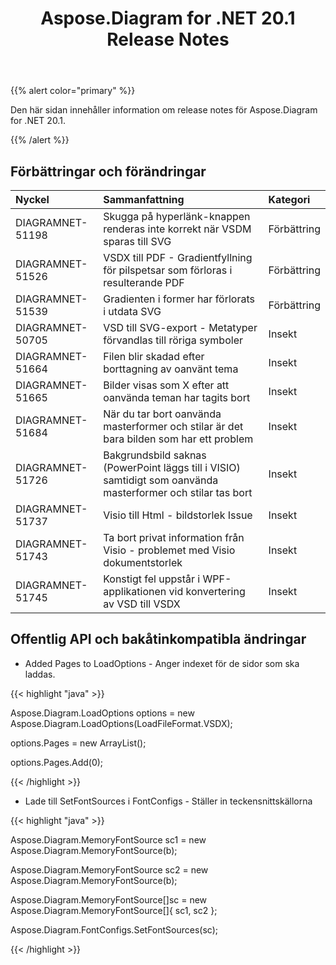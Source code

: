 ﻿---
title: Aspose.Diagram for .NET 20.1 Release Notes
type: docs
weight: 70
url: /sv/net/aspose-diagram-for-net-20-1-release-notes/
---
{{% alert color="primary" %}} 

Den här sidan innehåller information om release notes för Aspose.Diagram for .NET 20.1.

{{% /alert %}} 
## **Förbättringar och förändringar**

|**Nyckel**|**Sammanfattning**|**Kategori**|
|:- |:- |:- |
|DIAGRAMNET-51198|Skugga på hyperlänk-knappen renderas inte korrekt när VSDM sparas till SVG|Förbättring|
|DIAGRAMNET-51526|VSDX till PDF - Gradientfyllning för pilspetsar som förloras i resulterande PDF|Förbättring|
|DIAGRAMNET-51539|Gradienten i former har förlorats i utdata SVG|Förbättring|
|DIAGRAMNET-50705|VSD till SVG-export - Metatyper förvandlas till röriga symboler|Insekt|
|DIAGRAMNET-51664|Filen blir skadad efter borttagning av oanvänt tema|Insekt|
|DIAGRAMNET-51665|Bilder visas som X efter att oanvända teman har tagits bort|Insekt|
|DIAGRAMNET-51684|När du tar bort oanvända masterformer och stilar är det bara bilden som har ett problem|Insekt|
|DIAGRAMNET-51726|Bakgrundsbild saknas (PowerPoint läggs till i VISIO) samtidigt som oanvända masterformer och stilar tas bort|Insekt|
|DIAGRAMNET-51737|Visio till Html - bildstorlek Issue|Insekt|
|DIAGRAMNET-51743|Ta bort privat information från Visio - problemet med Visio dokumentstorlek|Insekt|
|DIAGRAMNET-51745|Konstigt fel uppstår i WPF-applikationen vid konvertering av VSD till VSDX|Insekt|

## **Offentlig API och bakåtinkompatibla ändringar**
- Added Pages to LoadOptions - Anger indexet för de sidor som ska laddas.



{{< highlight "java" >}}

Aspose.Diagram.LoadOptions options = new Aspose.Diagram.LoadOptions(LoadFileFormat.VSDX);

options.Pages = new ArrayList();

options.Pages.Add(0);

{{< /highlight >}}

- Lade till SetFontSources i FontConfigs - Ställer in teckensnittskällorna

{{< highlight "java" >}}

Aspose.Diagram.MemoryFontSource sc1 = new Aspose.Diagram.MemoryFontSource(b);

Aspose.Diagram.MemoryFontSource sc2 = new Aspose.Diagram.MemoryFontSource(b);

Aspose.Diagram.MemoryFontSource[]sc = new Aspose.Diagram.MemoryFontSource[]{ sc1, sc2 };

Aspose.Diagram.FontConfigs.SetFontSources(sc); 

{{< /highlight >}}
